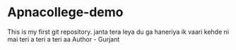 # Apnacollege-demo
This is my first git repository.
janta tera leya du ga haneriya
ik vaari kehde ni mai teri a teri a
teri aa
Author - Gurjant 
